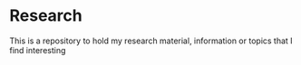 # Research 

This is a repository to hold my research material, information or topics that I find interesting

